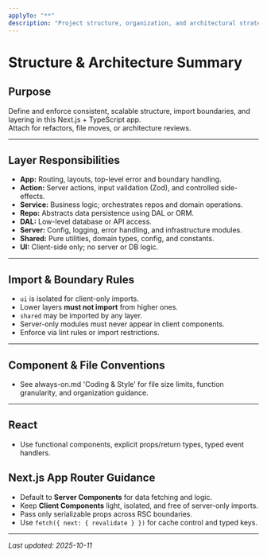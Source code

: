 ```yaml
---
applyTo: "**"
description: "Project structure, organization, and architectural strategies for Next.js + TypeScript monorepo."
---
```


# Structure & Architecture Summary

## Purpose

Define and enforce consistent, scalable structure, import boundaries, and layering in this Next.js + TypeScript app.  
Attach for refactors, file moves, or architecture reviews.

---

## Layer Responsibilities

- **App:** Routing, layouts, top-level error and boundary handling.
- **Action:** Server actions, input validation (Zod), and controlled side-effects.
- **Service:** Business logic; orchestrates repos and domain operations.
- **Repo:** Abstracts data persistence using DAL or ORM.
- **DAL:** Low-level database or API access.
- **Server:** Config, logging, error handling, and infrastructure modules.
- **Shared:** Pure utilities, domain types, config, and constants.
- **UI:** Client-side only; no server or DB logic.

---

## Import & Boundary Rules

- `ui` is isolated for client-only imports.
- Lower layers **must not import** from higher ones.
- `shared` may be imported by any layer.
- Server-only modules must never appear in client components.
- Enforce via lint rules or import restrictions.

---

## Component & File Conventions

- See always-on.md 'Coding & Style' for file size limits, function granularity, and organization guidance.

---

## React

- Use functional components, explicit props/return types, typed event handlers.

## Next.js App Router Guidance

- Default to **Server Components** for data fetching and logic.
- Keep **Client Components** light, isolated, and free of server-only imports.
- Pass only serializable props across RSC boundaries.
- Use `fetch({ next: { revalidate } })` for cache control and typed keys.

---

_Last updated: 2025-10-11_
